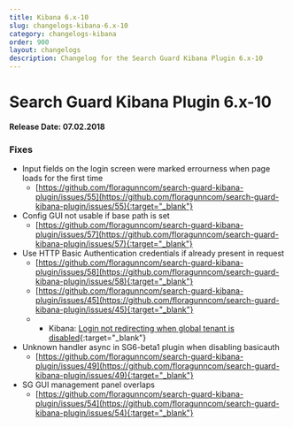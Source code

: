 ```yaml
---
title: Kibana 6.x-10
slug: changelogs-kibana-6.x-10
category: changelogs-kibana
order: 900
layout: changelogs
description: Changelog for the Search Guard Kibana Plugin 6.x-10
---
```


<!---
Copryight 2010 floragunn GmbH
-->

# Search Guard Kibana Plugin 6.x-10

**Release Date: 07.02.2018**

### Fixes

* Input fields on the login screen were marked errourness when page loads for the first time
  * [https://github.com/floragunncom/search-guard-kibana-plugin/issues/55](https://github.com/floragunncom/search-guard-kibana-plugin/issues/55){:target="_blank"}
* Config GUI not usable if base path is set
  * [https://github.com/floragunncom/search-guard-kibana-plugin/issues/57](https://github.com/floragunncom/search-guard-kibana-plugin/issues/57){:target="_blank"}
* Use HTTP Basic Authentication credentials if already present in request
  * [https://github.com/floragunncom/search-guard-kibana-plugin/issues/58](https://github.com/floragunncom/search-guard-kibana-plugin/issues/58){:target="_blank"}
  * [https://github.com/floragunncom/search-guard-kibana-plugin/issues/45](https://github.com/floragunncom/search-guard-kibana-plugin/issues/45){:target="_blank"}
  * * Kibana: [Login not redirecting when global tenant is disabled](https://github.com/floragunncom/search-guard/issues/411){:target="_blank"}
* Unknown handler async in SG6-beta1 plugin when disabling basicauth
  * [https://github.com/floragunncom/search-guard-kibana-plugin/issues/49](https://github.com/floragunncom/search-guard-kibana-plugin/issues/49){:target="_blank"}
* SG GUI management panel overlaps
  * [https://github.com/floragunncom/search-guard-kibana-plugin/issues/54](https://github.com/floragunncom/search-guard-kibana-plugin/issues/54){:target="_blank"}